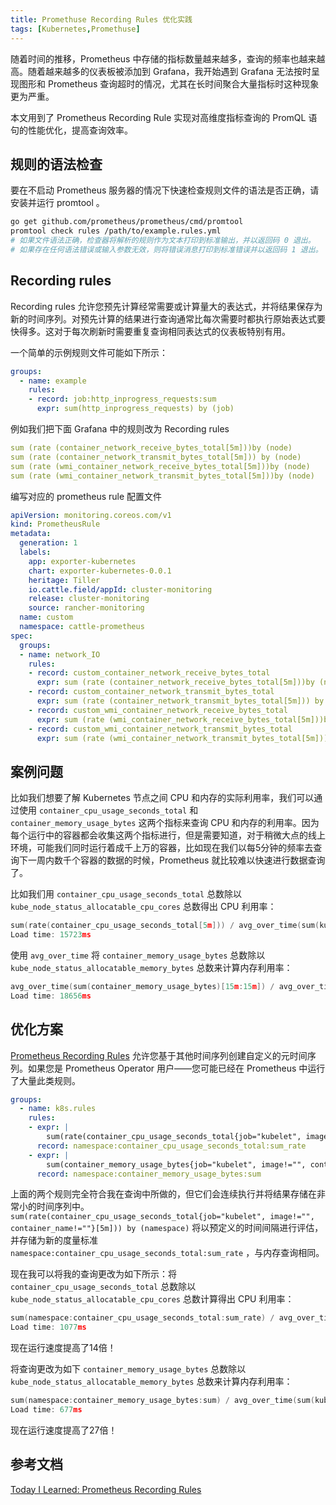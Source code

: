 ```yaml
---
title: Promethuse Recording Rules 优化实践
tags: [Kubernetes,Promethuse]
---
```


<!-- https://deploy.live/blog/today-i-learned-prometheus-recording-rules/
https://www.cnblogs.com/east4ming/p/16902293.html
https://preliminary.istio.io/latest/zh/docs/ops/best-practices/observability/
https://help.aliyun.com/document_detail/356529.html
https://segmentfault.com/a/1190000023533570
https://zhuanlan.zhihu.com/p/89092641
https://gurumee92.tistory.com/256
https://faun.pub/how-to-drop-and-delete-metrics-in-prometheus-7f5e6911fb33

https://awesome-prometheus-alerts.grep.to/ -->


随着时间的推移，Prometheus 中存储的指标数量越来越多，查询的频率也越来越高。随着越来越多的仪表板被添加到 Grafana，我开始遇到 Grafana 无法按时呈现图形和 Prometheus 查询超时的情况，尤其在长时间聚合大量指标时这种现象更为严重。

本文用到了 Prometheus Recording Rule 实现对高维度指标查询的 PromQL 语句的性能优化，提高查询效率。
<!-- truncate -->

## 规则的语法检查
要在不启动 Prometheus 服务器的情况下快速检查规则文件的语法是否正确，请安装并运行 promtool 。

```bash
go get github.com/prometheus/prometheus/cmd/promtool
promtool check rules /path/to/example.rules.yml
# 如果文件语法正确，检查器将解析的规则作为文本打印到标准输出，并以返回码 0 退出。
# 如果存在任何语法错误或输入参数无效，则将错误消息打印到标准错误并以返回码 1 退出。
```

## Recording rules

Recording rules 允许您预先计算经常需要或计算量大的表达式，并将结果保存为新的时间序列。对预先计算的结果进行查询通常比每次需要时都执行原始表达式要快得多。这对于每次刷新时需要重复查询相同表达式的仪表板特别有用。

一个简单的示例规则文件可能如下所示：

```yaml title="alerting_rules.yml"
groups:
  - name: example
    rules:
    - record: job:http_inprogress_requests:sum
      expr: sum(http_inprogress_requests) by (job)
```
例如我们把下面 Grafana 中的规则改为 Recording rules
```yaml
sum (rate (container_network_receive_bytes_total[5m]))by (node)
sum (rate (container_network_transmit_bytes_total[5m])) by (node)
sum (rate (wmi_container_network_receive_bytes_total[5m]))by (node)
sum (rate (wmi_container_network_transmit_bytes_total[5m]))by (node)
```
编写对应的 prometheus rule 配置文件
```yaml
apiVersion: monitoring.coreos.com/v1
kind: PrometheusRule
metadata:
  generation: 1
  labels:
    app: exporter-kubernetes
    chart: exporter-kubernetes-0.0.1
    heritage: Tiller
    io.cattle.field/appId: cluster-monitoring
    release: cluster-monitoring
    source: rancher-monitoring
  name: custom
  namespace: cattle-prometheus
spec:
  groups:
  - name: network_IO
    rules:
    - record: custom_container_network_receive_bytes_total
      expr: sum (rate (container_network_receive_bytes_total[5m]))by (node)
    - record: custom_container_network_transmit_bytes_total
      expr: sum (rate (container_network_transmit_bytes_total[5m])) by (node)
    - record: custom_wmi_container_network_receive_bytes_total
      expr: sum (rate (wmi_container_network_receive_bytes_total[5m]))by (node)
    - record: custom_wmi_container_network_transmit_bytes_total
      expr: sum (rate (wmi_container_network_transmit_bytes_total[5m]))by (node)
```

## 案例问题

比如我们想要了解 Kubernetes 节点之间 CPU 和内存的实际利用率，我们可以通过使用 `container_cpu_usage_seconds_total` 和 `container_memory_usage_bytes` 这两个指标来查询 CPU 和内存的利用率。因为每个运行中的容器都会收集这两个指标进行，但是需要知道，对于稍微大点的线上环境，可能我们同时运行着成千上万的容器，比如现在我们以每5分钟的频率去查询下一周内数千个容器的数据的时候，Prometheus 就比较难以快速进行数据查询了。

比如我们用 `container_cpu_usage_seconds_total` 总数除以 `kube_node_status_allocatable_cpu_cores` 总数得出 CPU 利用率：
```go
sum(rate(container_cpu_usage_seconds_total[5m])) / avg_over_time(sum(kube_node_status_allocatable_cpu_cores)[5m:5m])
Load time: 15723ms
```
使用 `avg_over_time` 将 `container_memory_usage_bytes` 总数除以 `kube_node_status_allocatable_memory_bytes` 总数来计算内存利用率：
```go
avg_over_time(sum(container_memory_usage_bytes)[15m:15m]) / avg_over_time(sum(kube_node_status_allocatable_memory_bytes)[5m:5m])
Load time: 18656ms
```

## 优化方案

[Prometheus Recording Rules](https://prometheus.io/docs/prometheus/latest/configuration/recording_rules/) 允许您基于其他时间序列创建自定义的元时间序列。如果您是 Prometheus Operator 用户——您可能已经在 Prometheus 中运行了大量此类规则。

```yaml
groups:
  - name: k8s.rules
    rules:
    - expr: |
        sum(rate(container_cpu_usage_seconds_total{job="kubelet", image!="", container_name!=""}[5m])) by (namespace)
      record: namespace:container_cpu_usage_seconds_total:sum_rate
    - expr: |
        sum(container_memory_usage_bytes{job="kubelet", image!="", container_name!=""}) by (namespace)
      record: namespace:container_memory_usage_bytes:sum
```

上面的两个规则完全符合我在查询中所做的，但它们会连续执行并将结果存储在非常小的时间序列中。`sum(rate(container_cpu_usage_seconds_total{job="kubelet", image!="", container_name!=""}[5m])) by (namespace)` 将以预定义的时间间隔进行评估，并存储为新的度量标准 `namespace:container_cpu_usage_seconds_total:sum_rate` ，与内存查询相同。

现在我可以将我的查询更改为如下所示：将 `container_cpu_usage_seconds_total` 总数除以 `kube_node_status_allocatable_cpu_cores` 总数计算得出 CPU 利用率：

```go
sum(namespace:container_cpu_usage_seconds_total:sum_rate) / avg_over_time(sum(kube_node_status_allocatable_cpu_cores)[5m:5m])
Load time: 1077ms
```
现在运行速度提高了14倍！

将查询更改为如下 `container_memory_usage_bytes` 总数除以 `kube_node_status_allocatable_memory_bytes` 总数来计算内存利用率：

```go
sum(namespace:container_memory_usage_bytes:sum) / avg_over_time(sum(kube_node_status_allocatable_memory_bytes)[5m:5m])
Load time: 677ms
```
现在运行速度提高了27倍！

## 参考文档

[Today I Learned: Prometheus Recording Rules](https://deploy.live/blog/today-i-learned-prometheus-recording-rules/)
